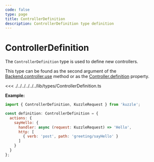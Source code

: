 ```yaml
---
code: false
type: page
title: ControllerDefinition
description: ControllerDefinition type definition
---
```


# ControllerDefinition

<SinceBadge version="change-me" />
<CustomBadge type="error" text="Experimental: non-backward compatible changes or removal may occur in any future release."/>

The `ControllerDefinition` type is used to define new controllers.  

This type can be found as the second argument of the [Backend.controller.use](/core/2/framework/classes/backend-controller/use) method or as the [Controller.definition](/core/2/framework/abstract-classes/controller/properties) property.

<<< ./../../../../../lib/types/ControllerDefinition.ts

**Example:**

```js
import { ControllerDefinition, KuzzleRequest } from 'kuzzle';

const definition: ControllerDefinition = {
  actions: {
    sayHello: {
      handler: async (request: KuzzleRequest) => 'Hello',
      http: [
        { verb: 'post', path: 'greeting/sayHello' }
      ]
    }
  }
};
```
